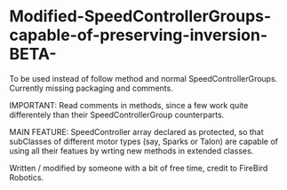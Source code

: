 # Modified-SpeedControllerGroups-capable-of-preserving-inversion-BETA-
To be used instead of follow method and normal SpeedControllerGroups. Currently missing packaging and comments.

IMPORTANT: Read comments in methods, since a few work quite differentely than their SpeedControllerGroup counterparts.

MAIN FEATURE: SpeedController array declared as protected, so that subClasses of different motor types (say, Sparks or Talon) are capable of using all their featues by wrting new methods in extended classes.

Written / modified by someone with a bit of free time, credit to FireBird Robotics.
